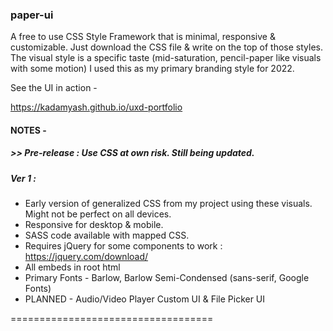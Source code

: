 ### paper-ui

A free to use CSS Style Framework that is minimal, responsive &amp; customizable. Just download the CSS file &amp; write on the top of those styles. The visual style is a specific taste (mid-saturation, pencil-paper like visuals with some motion) I used this as my primary branding style for 2022.

See the UI in action -

https://kadamyash.github.io/uxd-portfolio

#### NOTES - 

##### >> Pre-release : Use CSS at own risk. Still being updated.

##### Ver 1 : 
- Early version of generalized CSS from my project using these visuals. Might not be perfect on all devices.
- Responsive for desktop & mobile.
- SASS code available with mapped CSS.
- Requires jQuery for some components to work : https://jquery.com/download/
- All embeds in root html
- Primary Fonts - Barlow, Barlow Semi-Condensed (sans-serif, Google Fonts)
- PLANNED - Audio/Video Player Custom UI & File Picker UI



===================================
